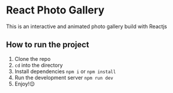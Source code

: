 # React Photo Gallery

This is an interactive and animated photo gallery build with Reactjs

## How to run the project
1.  Clone the repo
2. ``cd`` into the directory
3. Install dependencies ``npm i`` or ``npm install``
4. Run the development server ``npm run dev``
5. Enjoy!😌